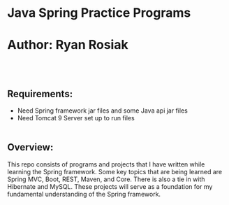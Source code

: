 # Java Spring Practice Programs
# Author: Ryan Rosiak
<br /><br />
## Requirements:
* Need Spring framework jar files and some Java api jar files
* Need Tomcat 9 Server set up to run files
<br /><br />
## Overview:
This repo consists of programs and projects that I have written while learning the Spring framework. Some key topics that are being learned are Spring MVC, Boot, REST, Maven, 
and Core. There is also a tie in with Hibernate and MySQL. These projects will serve as a foundation for my fundamental understanding of the Spring framework.
